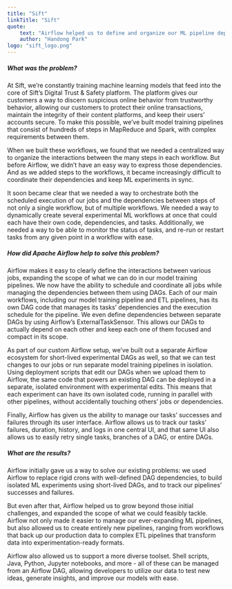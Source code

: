 ```yaml
---
title: "Sift"
linkTitle: "Sift"
quote:
    text: "Airflow helped us to define and organize our ML pipeline dependencies, and empowered us to introduce new, diverse batch processes at increasing scale."
    author: "Handong Park"
logo: "sift_logo.png"
---
```


##### What was the problem?

At Sift, we’re constantly training machine learning models that feed into the core of Sift’s Digital Trust & Safety platform. The platform gives our customers a way to discern suspicious online behavior from trustworthy behavior, allowing our customers to protect their online transactions, maintain the integrity of their content platforms, and keep their users’ accounts secure. To make this possible, we’ve built model training pipelines that consist of hundreds of steps in MapReduce and Spark, with complex requirements between them.

When we built these workflows, we found that we needed a centralized way to organize the interactions between the many steps in each workflow. But before Airflow, we didn’t have an easy way to express those dependencies. And as we added steps to the workflows, it became increasingly difficult to coordinate their dependencies and keep ML experiments in sync.

It soon became clear that we needed a way to orchestrate both the scheduled execution of our jobs and the dependencies between steps of not only a single workflow, but of multiple workflows. We needed a way to dynamically create several experimental ML workflows at once that could each have their own code, dependencies, and tasks. Additionally, we needed a way to be able to monitor the status of tasks, and re-run or restart tasks from any given point in a workflow with ease.

##### How did Apache Airflow help to solve this problem?

Airflow makes it easy to clearly define the interactions between various jobs, expanding the scope of what we can do in our model training pipelines. We now have the ability to schedule and coordinate all jobs while managing the dependencies between them using DAGs. Each of our main workflows, including our model training pipeline and  ETL pipelines, has its own DAG code that manages its tasks’ dependencies and the execution schedule for the pipeline. We even define dependencies between separate DAGs by using Airflow’s ExternalTaskSensor. This allows our DAGs to actually depend on each other and keep each one of them focused and compact in its scope.

As part of our custom Airflow setup, we’ve built out a separate Airflow ecosystem for short-lived experimental DAGs as well, so that we can test changes to our jobs or run separate model training pipelines in isolation. Using deployment scripts that edit our DAGs when we upload them to Airflow, the same code that powers an existing DAG can be deployed in a separate, isolated environment with experimental edits. This means that each experiment can have its own isolated code, running in parallel with other pipelines, without accidentally touching others’ jobs or dependencies.

Finally, Airflow has given us the ability to manage our tasks’ successes and failures through its user interface. Airflow allows us to track our tasks’ failures, duration, history, and logs in one central UI, and that same UI also allows us to easily retry single tasks, branches of a DAG, or entire DAGs.

##### What are the results?

Airflow initially gave us a way to solve our existing problems: we used Airflow to replace rigid crons with well-defined DAG dependencies, to build isolated ML experiments using short-lived DAGs, and to track our pipelines’ successes and failures.

But even after that, Airflow helped us to grow beyond those initial challenges, and expanded the scope of what we could feasibly tackle. Airflow not only made it easier to manage our ever-expanding ML pipelines, but also allowed us to create entirely new pipelines, ranging from workflows that back up our production data to complex ETL pipelines that transform data into experimentation-ready formats.

Airflow also allowed us to support a more diverse toolset. Shell scripts, Java, Python, Jupyter notebooks, and more - all of these can be managed from an Airflow DAG, allowing developers to utilize our data to test new ideas, generate insights, and improve our models with ease.
